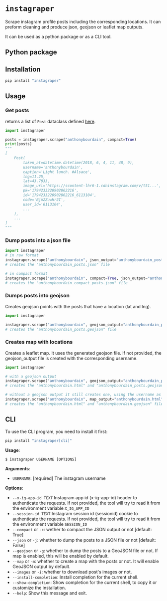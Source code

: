 # `instagraper`

Scrape instagram profile posts including the corresponding locations. It can preform cleaning and produce json, geojson or leaflet map outputs.

It can be used as a python package or as a CLI tool.

## Python package

## Installation

```bash
pip install "instagraper"
```

## Usage

### Get posts

returns a list of `Post` dataclass defined [here](./instagraper/models.py).

```python
import instagraper

posts = instagraper.scrape("anthonybourdain", compact=True)
print(posts)
"""
[
    Post(
        taken_at=datetime.datetime(2018, 6, 4, 11, 48, 9),
        username='anthonybourdain',
        caption='Light lunch. #Alsace', 
        lng=11.25, 
        lat=43.7833,
        image_url='https://scontent-lhr6-1.cdninstagram.com/v/t51...',
        pk='1794233220902862216',
        id='1794233220902862216_6113104',
        code='BjmZZuwHr2I',
        user_id='6113104',
        ...
    ),
    ...
]
"""
```

### Dump posts into a json file

```python
import instagraper
# in raw format
instagraper.scrape("anthonybourdain", json_output="anthonybourdain_posts.json")
# creates the "anthonybourdain_posts.json" file

# in compact format
instagraper.scrape("anthonybourdain", compact=True, json_output="anthonybourdain_compact_posts.json")
# creates the "anthonybourdain_compact_posts.json" file
```

### Dumps posts into geojson

Creates geojson points with the posts that have a location (lat and lng).

```python
import instagraper

instagraper.scrape("anthonybourdain", geojson_output="anthonybourdain_posts.geojson")
# creates the "anthonybourdain_posts.geojson" file

```

### Creates map with locations

Creates a leaflet map. It uses the generated geojson file. If not provided, the geojson_output file is created with the corresponding username.

```python
import instagraper

# with a geojson output
instagraper.scrape("anthonybourdain", geojson_output="anthonybourdain_posts.geojson", map_output="anthonybourdain.html")
# creates the "anthonybourdain.html" and "anthonybourdain_posts.geojson" files.

# without a geojson output it still creates one, using the username as the default file name
instagraper.scrape("anthonybourdain", map_output="anthonybourdain.html")
# creates the "anthonybourdain.html" and "anthonybourdain.geojson" files.
```

## CLI

To use the CLI program, you need to install it first:

```bash
pip install "instagraper[cli]"
```

**Usage**:

```console
$ instagraper USERNAME [OPTIONS]
```

**Arguments**:

- `USERNAME`: [required] The instagram username

**Options**:

- `--x-ig-app-id TEXT` Instagram app id (x-ig-app-id) header to authenticate the requests. If not provided, the tool will try to read it from the environment variable `X_IG_APP_ID`
- `--session-id TEXT` Instagram session id (sessionid) cookie to authenticate the requests. If not provided, the tool will try to read it from the environment variable `SESSION_ID`
- `--compact` or `-c`: wether to compact the JSON output or not [default: True]
- `--json` or `-j`: whether to dump the posts to a JSON file or not [default: False]
- `--geojson` or `-g`: whether to dump the posts to a GeoJSON file or not. If map is enabled, this will be enabled by default.
- `--map` or `-m`: whether to create a map with the posts or not. It will enable GeoJSON output by default.
- `--images` or `-i`: whether to download post's images or not.
- `--install-completion`: Install completion for the current shell.
- `--show-completion`: Show completion for the current shell, to copy it or customize the installation.
- `--help`: Show this message and exit.
